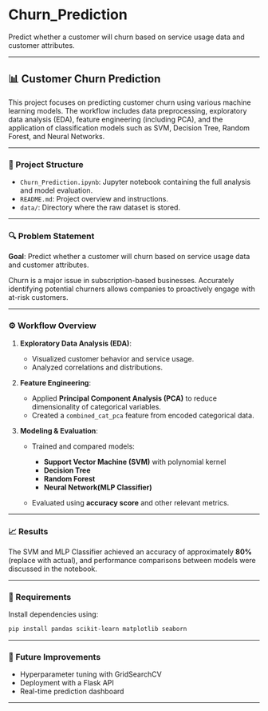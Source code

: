 # Churn_Prediction
Predict whether a customer will churn based on service usage data and customer attributes.

---

## 📊 Customer Churn Prediction

This project focuses on predicting customer churn using various machine learning models. The workflow includes data preprocessing, exploratory data analysis (EDA), feature engineering (including PCA), and the application of classification models such as SVM, Decision Tree, Random Forest, and Neural Networks.

---

### 📁 Project Structure

* `Churn_Prediction.ipynb`: Jupyter notebook containing the full analysis and model evaluation.
* `README.md`: Project overview and instructions.
* `data/`: Directory where the raw dataset is stored.

---

### 🔍 Problem Statement

**Goal**: Predict whether a customer will churn based on service usage data and customer attributes.

Churn is a major issue in subscription-based businesses. Accurately identifying potential churners allows companies to proactively engage with at-risk customers.

---

### ⚙️ Workflow Overview

1. **Exploratory Data Analysis (EDA)**:

   * Visualized customer behavior and service usage.
   * Analyzed correlations and distributions.

2. **Feature Engineering**:

   * Applied **Principal Component Analysis (PCA)** to reduce dimensionality of categorical variables.
   * Created a `combined_cat_pca` feature from encoded categorical data.

3. **Modeling & Evaluation**:

   * Trained and compared models:

     * **Support Vector Machine (SVM)** with polynomial kernel
     * **Decision Tree**
     * **Random Forest**
     * **Neural Network(MLP Classifier)**
   * Evaluated using **accuracy score** and other relevant metrics.

---

### 📈 Results

The SVM and MLP Classifier achieved an accuracy of approximately **80%** (replace with actual), and performance comparisons between models were discussed in the notebook.

---

### 🧪 Requirements

Install dependencies using:

```bash
pip install pandas scikit-learn matplotlib seaborn
```


---

### 🧠 Future Improvements

* Hyperparameter tuning with GridSearchCV
* Deployment with a Flask API
* Real-time prediction dashboard

---

